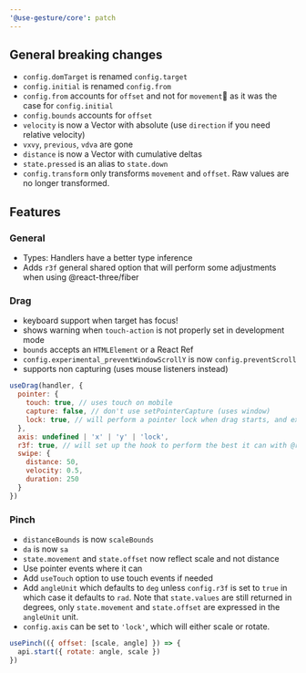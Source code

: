 ```yaml
---
'@use-gesture/core': patch
---
```


## General breaking changes

- `config.domTarget` is renamed `config.target`
- `config.initial` is renamed `config.from`
- `config.from` accounts for `offset` and not for `movement` as it was the case for `config.initial`
- `config.bounds` accounts for `offset`
- `velocity` is now a Vector with absolute (use `direction` if you need relative velocity)
- `vxvy`, `previous`, `vdva` are gone
- `distance` is now a Vector with cumulative deltas
- `state.pressed` is an alias to `state.down`
- `config.transform` only transforms `movement` and `offset`. Raw values are no longer transformed.


## Features

### General

- Types: Handlers have a better type inference
- Adds `r3f` general shared option that will perform some adjustments when using @react-three/fiber 

### Drag

- keyboard support when target has focus!
- shows warning when `touch-action` is not properly set in development mode
- `bounds` accepts an `HTMLElement` or a React Ref
- `config.experimental_preventWindowScrollY` is now `config.preventScroll`
- supports non capturing (uses mouse listeners instead)

```js
useDrag(handler, {
  pointer: {
    touch: true, // uses touch on mobile
    capture: false, // don't use setPointerCapture (uses window)
    lock: true, // will perform a pointer lock when drag starts, and exit pointer lock when drag ends,
  },
  axis: undefined | 'x' | 'y' | 'lock',
  r3f: true, // will set up the hook to perform the best it can with @react-three/fiber,
  swipe: {
    distance: 50,
    velocity: 0.5,
    duration: 250
  }
})
```

### Pinch

- `distanceBounds` is now `scaleBounds`
- `da` is now `sa`
- `state.movement` and `state.offset` now reflect scale and not distance
- Use pointer events where it can
- Add `useTouch` option to use touch events if needed
- Add `angleUnit` which defaults to `deg` unless `config.r3f` is set to `true` in which case it defaults to `rad`.
Note that `state.values` are still returned in degrees, only `state.movement` and `state.offset` are expressed in the `angleUnit` unit.
- `config.axis` can be set to `'lock'`, which will either scale or rotate.

```js
usePinch(({ offset: [scale, angle] }) => {
  api.start({ rotate: angle, scale })
})
```